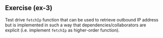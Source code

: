 ## Exercise (ex-3)

Test drive `fetchIp` function that can be used to retrieve outbound IP address but is implemented in such a way that dependencies/collaborators are explicit (i.e. implement `fetchIp` as higher-order function).
